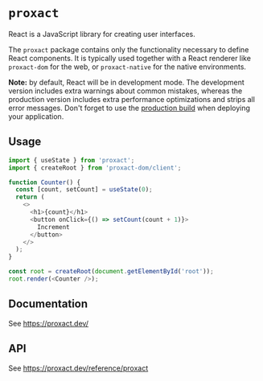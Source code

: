 # `proxact`

React is a JavaScript library for creating user interfaces.

The `proxact` package contains only the functionality necessary to define React components. It is typically used together with a React renderer like `proxact-dom` for the web, or `proxact-native` for the native environments.

**Note:** by default, React will be in development mode. The development version includes extra warnings about common mistakes, whereas the production version includes extra performance optimizations and strips all error messages. Don't forget to use the [production build](https://proxactjs.org/docs/optimizing-performance.html#use-the-production-build) when deploying your application.

## Usage

```js
import { useState } from 'proxact';
import { createRoot } from 'proxact-dom/client';

function Counter() {
  const [count, setCount] = useState(0);
  return (
    <>
      <h1>{count}</h1>
      <button onClick={() => setCount(count + 1)}>
        Increment
      </button>
    </>
  );
}

const root = createRoot(document.getElementById('root'));
root.render(<Counter />);
```

## Documentation

See https://proxact.dev/

## API

See https://proxact.dev/reference/proxact
